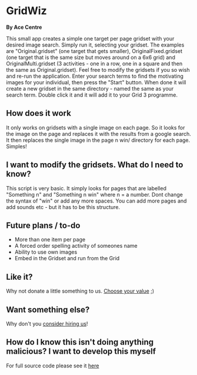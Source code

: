 # GridWiz

**By Ace Centre**

This small app creates a simple one target per page gridset with your desired image search. Simply run it, selecting your gridset. The examples are "Original.gridset" (one target that gets smaller), OriginalFixed.gridset (one target that is the same size but moves around on a 6x6 grid) and OriginalMulti.gridset (3 activities - one in a row, one in a square and then the same as Original.gridset). Feel free to modify the gridsets if you so wish and re-run the application. Enter your search terms to find the motivating images for your individual, then press the "Start" button. When done it will create a new gridset in the same directory - named the same as your search term. Double click it and it will add it to your Grid 3 programme. 

## How does it work

It only works on gridsets with a single image on each page. So it looks for the image on the page and replaces it with the results from a google search. It then replaces the single image in the page n win/ directory for each page. Simples! 

## I want to modify the gridsets. What do I need to know?

This script is very basic. It simply looks for pages that are labelled "Something n" and "Something n win" where n = a number. Dont change the syntax of "win" or add any more spaces. You can add more pages and add sounds etc - but it has to be this structure. 

## Future plans / to-do

- More than one item per page
- A forced order spelling activity of someones name
- Ability to use own images
- Embed in the Gridset and run from the Grid

## Like it? 

Why not donate a little something to us. [Choose your value](https://donate.justgiving.com/donation-amount?uri=aHR0cHM6Ly9kb25hdGUtYXBpLmp1c3RnaXZpbmcuY29tL2FwaS9kb25hdGlvbnMvNmM2ODNlNzFlMTczNGJhZmJlMDIyODY3MmZlMjUzN2Q=) ;) 


## Want something else? 

Why don't you [consider hiring us](https://acecentre.org.uk/services/engineering/)! 


## How do I know this isn't doing anything malicious? I want to develop this myself 

For full source code please see it [here](https://github.com/acecentre/GridWiz)